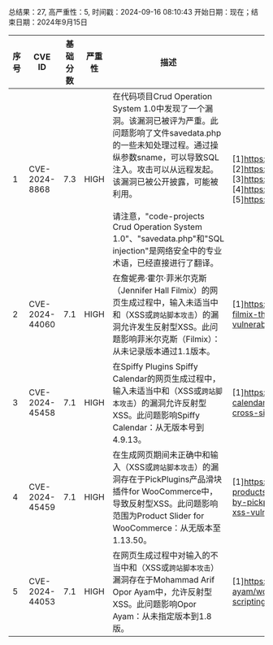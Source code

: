 总结果：27, 高严重性：5, 时间戳：2024-09-16 08:10:43
开始日期：现在；结束日期：2024年9月15日

| 序号 | CVE ID | 基础分数 | 严重性 | 描述 | 参考资料 |
|-----|--------|------------|----------|-------------|------------|
| 1 | CVE-2024-8868 | 7.3  | HIGH | 在代码项目Crud Operation System 1.0中发现了一个漏洞。该漏洞已被评为严重。此问题影响了文件savedata.php的一些未知处理过程。通过操纵参数sname，可以导致SQL注入。攻击可以从远程发起。该漏洞已被公开披露，可能被利用。<br><br>请注意，"code-projects Crud Operation System 1.0"、"savedata.php"和"SQL injection"是网络安全中的专业术语，已经直接进行了翻译。 | [1]https://code-projects.org/<br>[2]https://github.com/ppp-src/a/issues/7<br>[3]https://vuldb.com/?ctiid.277505<br>[4]https://vuldb.com/?id.277505<br>[5]https://vuldb.com/?submit.408322 |
| 2 | CVE-2024-44060 | 7.1  | HIGH | 在詹妮弗·霍尔·菲米尔克斯（Jennifer Hall Filmix）的网页生成过程中，输入未适当中和（XSS或`跨站脚本攻击`）的漏洞允许发生反射型XSS。此问题影响菲米尔克斯（Filmix）：从未记录版本通过1.1版本。 | [1]https://patchstack.com/database/vulnerability/filmix/wordpress-filmix-theme-1-1-reflected-cross-site-scripting-xss-vulnerability?_s_id=cve |
| 3 | CVE-2024-45458 | 7.1  | HIGH | 在Spiffy Plugins Spiffy Calendar的网页生成过程中，输入未适当中和（XSS或`跨站脚本攻击`）的漏洞允许反射型XSS。此问题影响Spiffy Calendar：从无版本号到4.9.13。 | [1]https://patchstack.com/database/vulnerability/spiffy-calendar/wordpress-spiffy-calendar-plugin-4-9-13-reflected-cross-site-scripting-xss-vulnerability?_s_id=cve |
| 4 | CVE-2024-45459 | 7.1  | HIGH | 在生成网页期间未正确中和输入（XSS或`跨站脚本攻击`）的漏洞存在于PickPlugins产品滑块插件for WooCommerce中，导致反射型XSS。此问题影响范围为Product Slider for WooCommerce：从无版本至1.13.50。 | [1]https://patchstack.com/database/vulnerability/woocommerce-products-slider/wordpress-product-slider-for-woocommerce-by-pickplugins-plugin-1-13-50-reflected-cross-site-scripting-xss-vulnerability?_s_id=cve |
| 5 | CVE-2024-44053 | 7.1  | HIGH | 在网页生成过程中对输入的不当中和（XSS或`跨站脚本攻击`）漏洞存在于Mohammad Arif Opor Ayam中，允许反射型XSS。此问题影响Opor Ayam：从未指定版本到1.8版。 | [1]https://patchstack.com/database/vulnerability/opor-ayam/wordpress-opor-ayam-theme-1-8-reflected-cross-site-scripting-xss-vulnerability?_s_id=cve |